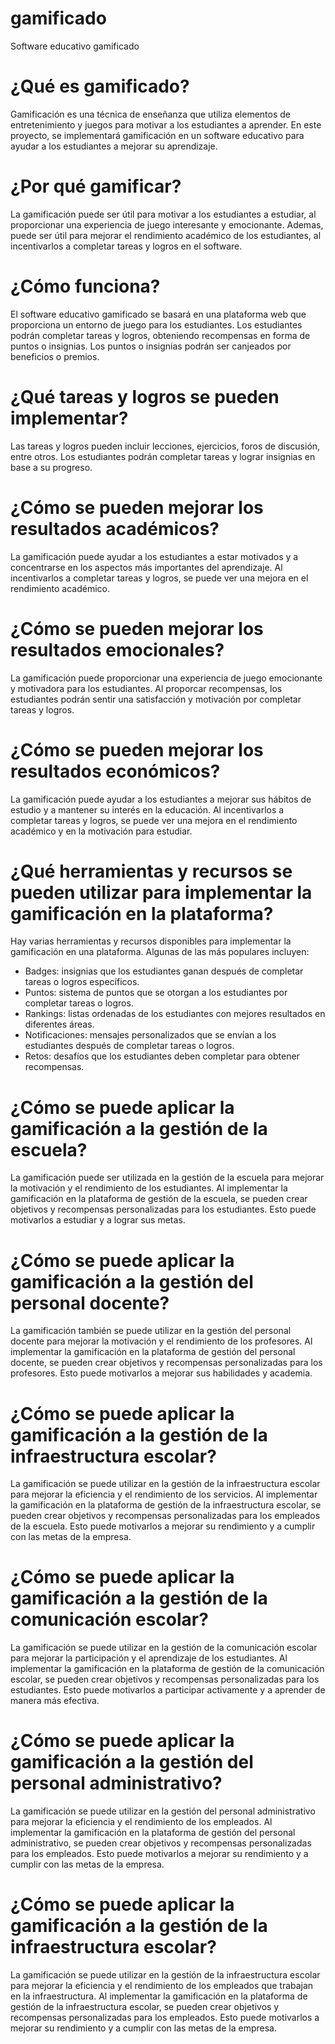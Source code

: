 # gamificado
Software educativo gamificado

# ¿Qué es gamificado?
Gamificación es una técnica de enseñanza que utiliza elementos de entretenimiento y juegos para motivar a los estudiantes a aprender. En este proyecto, se implementará gamificación en un software educativo para ayudar a los estudiantes a mejorar su aprendizaje.

# ¿Por qué gamificar?
La gamificación puede ser útil para motivar a los estudiantes a estudiar, al proporcionar una experiencia de juego interesante y emocionante. Ademas, puede ser útil para mejorar el rendimiento académico de los estudiantes, al incentivarlos a completar tareas y logros en el software.

# ¿Cómo funciona?
El software educativo gamificado se basará en una plataforma web que proporciona un entorno de juego para los estudiantes. Los estudiantes podrán completar tareas y logros, obteniendo recompensas en forma de puntos o insignias. Los puntos o insignias podrán ser canjeados por beneficios o premios.

# ¿Qué tareas y logros se pueden implementar?
Las tareas y logros pueden incluir lecciones, ejercicios, foros de discusión, entre otros. Los estudiantes podrán completar tareas y lograr insignias en base a su progreso.

# ¿Cómo se pueden mejorar los resultados académicos?
La gamificación puede ayudar a los estudiantes a estar motivados y a concentrarse en los aspectos más importantes del aprendizaje. Al incentivarlos a completar tareas y logros, se puede ver una mejora en el rendimiento académico.

# ¿Cómo se pueden mejorar los resultados emocionales?
La gamificación puede proporcionar una experiencia de juego emocionante y motivadora para los estudiantes. Al proporcar recompensas, los estudiantes podrán sentir una satisfacción y motivación por completar tareas y logros.

# ¿Cómo se pueden mejorar los resultados económicos?
La gamificación puede ayudar a los estudiantes a mejorar sus hábitos de estudio y a mantener su interés en la educación. Al incentivarlos a completar tareas y logros, se puede ver una mejora en el rendimiento académico y en la motivación para estudiar.
# ¿Qué herramientas y recursos se pueden utilizar para implementar la gamificación en la plataforma?
Hay varias herramientas y recursos disponibles para implementar la gamificación en una plataforma. Algunas de las más populares incluyen:
- Badges: insignias que los estudiantes ganan después de completar tareas o logros específicos.
- Puntos: sistema de puntos que se otorgan a los estudiantes por completar tareas o logros.
- Rankings: listas ordenadas de los estudiantes con mejores resultados en diferentes áreas.
- Notificaciones: mensajes personalizados que se envían a los estudiantes después de completar tareas o logros.
- Retos: desafíos que los estudiantes deben completar para obtener recompensas.
# ¿Cómo se puede aplicar la gamificación a la gestión de la escuela?
La gamificación puede ser utilizada en la gestión de la escuela para mejorar la motivación y el rendimiento de los estudiantes. Al implementar la gamificación en la plataforma de gestión de la escuela, se pueden crear objetivos y recompensas personalizadas para los estudiantes. Esto puede motivarlos a estudiar y a lograr sus metas.
# ¿Cómo se puede aplicar la gamificación a la gestión del personal docente?
La gamificación también se puede utilizar en la gestión del personal docente para mejorar la motivación y el rendimiento de los profesores. Al implementar la gamificación en la plataforma de gestión del personal docente, se pueden crear objetivos y recompensas personalizadas para los profesores. Esto puede motivarlos a mejorar sus habilidades y academia.
# ¿Cómo se puede aplicar la gamificación a la gestión de la infraestructura escolar?
La gamificación se puede utilizar en la gestión de la infraestructura escolar para mejorar la eficiencia y el rendimiento de los servicios. Al implementar la gamificación en la plataforma de gestión de la infraestructura escolar, se pueden crear objetivos y recompensas personalizadas para los empleados de la escuela. Esto puede motivarlos a mejorar su rendimiento y a cumplir con las metas de la empresa.
# ¿Cómo se puede aplicar la gamificación a la gestión de la comunicación escolar?
La gamificación se puede utilizar en la gestión de la comunicación escolar para mejorar la participación y el aprendizaje de los estudiantes. Al implementar la gamificación en la plataforma de gestión de la comunicación escolar, se pueden crear objetivos y recompensas personalizadas para los estudiantes. Esto puede motivarlos a participar activamente y a aprender de manera más efectiva.
# ¿Cómo se puede aplicar la gamificación a la gestión del personal administrativo?
La gamificación se puede utilizar en la gestión del personal administrativo para mejorar la eficiencia y el rendimiento de los empleados. Al implementar la gamificación en la plataforma de gestión del personal administrativo, se pueden crear objetivos y recompensas personalizadas para los empleados. Esto puede motivarlos a mejorar su rendimiento y a cumplir con las metas de la empresa.
# ¿Cómo se puede aplicar la gamificación a la gestión de la infraestructura escolar?
La gamificación se puede utilizar en la gestión de la infraestructura escolar para mejorar la eficiencia y el rendimiento de los empleados que trabajan en la infraestructura. Al implementar la gamificación en la plataforma de gestión de la infraestructura escolar, se pueden crear objetivos y recompensas personalizadas para los empleados. Esto puede motivarlos a mejorar su rendimiento y a cumplir con las metas de la empresa.